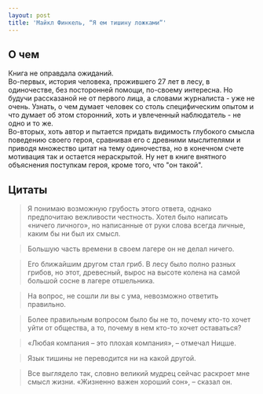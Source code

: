```yaml
---
layout: post
title: 'Майкл Финкель, “Я ем тишину ложками”'
---
```


## О чем

Книга не оправдала ожиданий.  
Во-первых, история человека,  прожившего 27 лет в лесу, в одиночестве, без посторонней помощи, по-своему интересна. Но будучи рассказаной не от первого лица, а словами журналиста - уже не очень. Узнать, о чем думает человек со столь специфическим опытом и что думает об этом сторонний, хоть и увлеченный наблюдатель - не одно и то же.  
Во-вторых, хоть автор и пытается придать видимость глубокого смысла поведению своего героя, сравнивая его с древними мыслителями и приводя множество цитат на тему одиночества, но в конечном счете мотивация так и остается нераскрытой. Ну нет в книге внятного объяснения поступкам героя, кроме того, что "он такой".

## Цитаты

>Я понимаю возможную грубость этого ответа, однако предпочитаю вежливости честность. Хотел было написать «ничего личного», но написанные от руки слова всегда личные, каким бы ни был их смысл.

>Большую часть времени в своем лагере он не делал ничего.

>Его ближайшим другом стал гриб. В лесу было полно разных грибов, но этот, древесный, вырос на высоте колена на самой большой сосне в лагере отшельника.
 
>На вопрос, не сошли ли вы с ума, невозможно ответить правильно.

>Более правильным вопросом было бы не то, почему кто-то хочет уйти от общества, а то, почему в нем кто-то хочет оставаться?

>«Любая компания – это плохая компания», – отмечал Ницше.

>Язык тишины не переводится ни на какой другой.

>Все выглядело так, словно великий мудрец сейчас раскроет мне смысл жизни. «Жизненно важен хороший сон», – сказал он.
